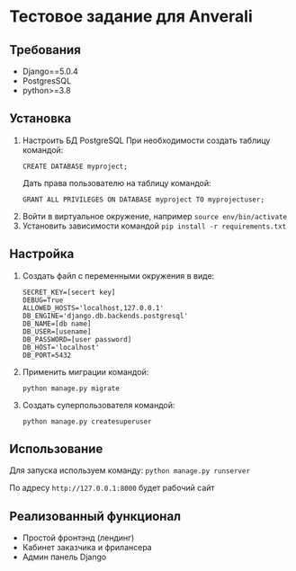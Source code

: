 # Тестовое задание для Anverali

## Требования
- Django==5.0.4
- PostgresSQL
- python>=3.8
## Установка
1. Настроить БД PostgreSQL
    При необходимости создать таблицу командой:
    ```shell
    CREATE DATABASE myproject;
   ```
   Дать права пользователю на таблицу командой:
    ```shell
    GRANT ALL PRIVILEGES ON DATABASE myproject TO myprojectuser;
    ```
2. Войти в виртуальное окружение, например `source env/bin/activate`
3. Установить зависимости командой `pip install -r requirements.txt`
## Настройка
1. Создать файл с переменными окружения в виде:
    ```
    SECRET_KEY=[secert key]
    DEBUG=True
    ALLOWED_HOSTS='localhost,127.0.0.1'
    DB_ENGINE='django.db.backends.postgresql'
    DB_NAME=[db name]
    DB_USER=[usename]
    DB_PASSWORD=[user password]
    DB_HOST='localhost'
    DB_PORT=5432
    ```
2. Применить миграции командой:
    ```shell
    python manage.py migrate
    ```
3. Создать суперпользователя командой:
    ```shell
    python manage.py createsuperuser
    ```
## Использование

Для запуска используем команду: `python manage.py runserver`

По адресу `http://127.0.0.1:8000` будет рабочий сайт

## Реализованный функционал
- Простой фронтэнд (лендинг)
- Кабинет заказчика и фрилансера 
- Админ панель Django
